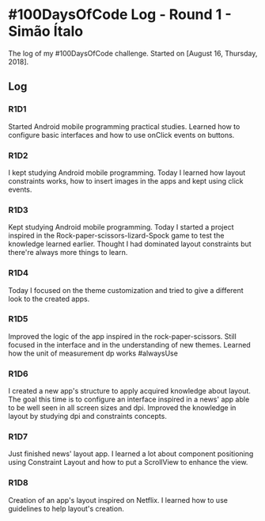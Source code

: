 # #100DaysOfCode Log - Round 1 - Simão Ítalo

The log of my #100DaysOfCode challenge. Started on [August 16, Thursday, 2018].

## Log

### R1D1

Started Android mobile programming practical studies. Learned how to configure basic interfaces and how to use onClick events on buttons.

### R1D2

I kept studying Android mobile programming. Today I learned how layout constraints works, how to insert images in the apps and kept using click events.

### R1D3

Kept studying Android mobile programming. Today I started a project inspired in the Rock-paper-scissors-lizard-Spock game to test the knowledge learned earlier. Thought I had dominated layout constraints but there're always more things to learn.

### R1D4

Today I focused on the theme customization and tried to give a different look to the created apps.

### R1D5

Improved the logic of the app inspired in the rock-paper-scissors. Still focused in the interface and in the understanding of new themes. Learned how the unit of measurement dp works #alwaysUse

### R1D6

I created a new app's structure to apply acquired knowledge about layout. The goal this time is to configure an interface inspired in a news' app able to be well seen in all screen sizes and dpi.
Improved the knowledge in layout by studying dpi and constraints concepts.

### R1D7

Just finished news' layout app. I learned a lot about component positioning using Constraint Layout and how to put a ScrollView to enhance the view.

### R1D8

Creation of an app's layout inspired on Netflix. I learned how to use guidelines to help layout's creation.